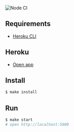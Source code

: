 ![Node CI](https://github.com/clickf5/frontend-project-lvl4/workflows/Node%20CI/badge.svg)

## Requirements

* [Heroku CLI](https://devcenter.heroku.com/articles/heroku-cli)

## Heroku

* [Open app](https://vast-bastion-12974.herokuapp.com/)

## Install

```sh
$ make install
```

## Run

```sh
$ make start
# open http://localhost:5000
```
